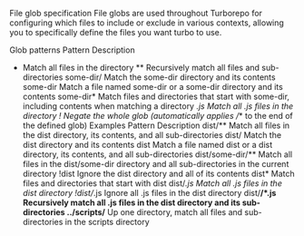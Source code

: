 File glob specification
File globs are used throughout Turborepo for configuring which files to include or exclude in various contexts, allowing you to specifically define the files you want turbo to use.

Glob patterns
Pattern	Description
*	Match all files in the directory
**	Recursively match all files and sub-directories
some-dir/	Match the some-dir directory and its contents
some-dir	Match a file named some-dir or a some-dir directory and its contents
some-dir*	Match files and directories that start with some-dir, including contents when matching a directory
*.js	Match all .js files in the directory
!	Negate the whole glob (automatically applies /** to the end of the defined glob)
Examples
Pattern	Description
dist/**	Match all files in the dist directory, its contents, and all sub-directories
dist/	Match the dist directory and its contents
dist	Match a file named dist or a dist directory, its contents, and all sub-directories
dist/some-dir/**	Match all files in the dist/some-dir directory and all sub-directories in the current directory
!dist	Ignore the dist directory and all of its contents
dist*	Match files and directories that start with dist
dist/*.js	Match all .js files in the dist directory
!dist/*.js	Ignore all .js files in the dist directory
dist/**/*.js	Recursively match all .js files in the dist directory and its sub-directories
../scripts/**	Up one directory, match all files and sub-directories in the scripts directory
